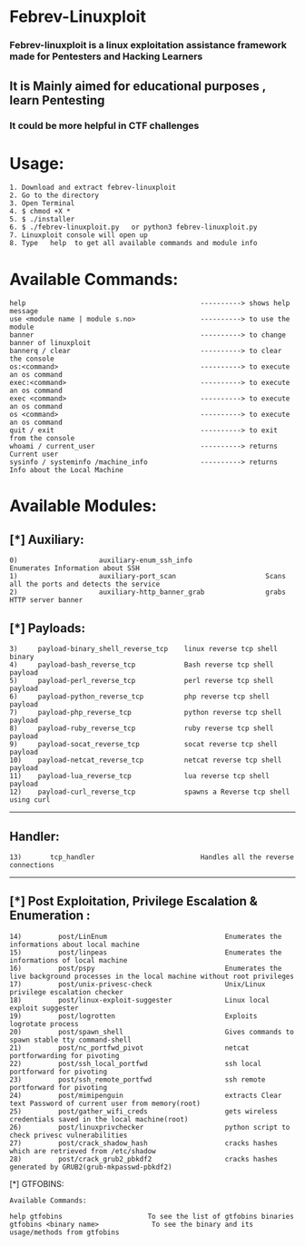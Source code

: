 # Febrev-Linuxploit

### Febrev-linuxploit is a linux exploitation assistance framework made for Pentesters and Hacking Learners
## It is Mainly aimed for educational purposes , learn Pentesting
### It could be more helpful in CTF challenges

# Usage:
    1. Download and extract febrev-linuxploit
    2. Go to the directory
    3. Open Terminal
    4. $ chmod +X *
    5. $ ./installer
    6. $ ./febrev-linuxploit.py   or python3 febrev-linuxploit.py
    7. Linuxploit console will open up
    8. Type   help  to get all available commands and module info
    
# Available Commands:
    help                                           ----------> shows help message
    use <module name | module s.no>                ----------> to use the module
    banner                                         ----------> to change banner of linuxploit
    bannerq / clear                                ----------> to clear the console
    os:<command>                                   ----------> to execute an os command
    exec:<command>                                 ----------> to execute an os command
    exec <command>                                 ----------> to execute an os command
    os <command>                                   ----------> to execute an os command
    quit / exit                                    ----------> to exit from the console
    whoami / current_user                          ----------> returns Current user
    sysinfo / systeminfo /machine_info             ----------> returns Info about the Local Machine
    
# Available Modules:
[*] Auxiliary:
---------------------------------------------------------------------------------------------------------
    0)                    auxiliary-enum_ssh_info                  Enumerates Information about SSH 
    1)                    auxiliary-port_scan                      Scans all the ports and detects the service
    2)                    auxiliary-http_banner_grab               grabs HTTP server banner  


[*] Payloads:
----------------------------------------------------------------------------------------------------------
    3)     payload-binary_shell_reverse_tcp    linux reverse tcp shell binary
    4)     payload-bash_reverse_tcp            Bash reverse tcp shell payload
    5)     payload-perl_reverse_tcp            perl reverse tcp shell payload
    6)     payload-python_reverse_tcp          php reverse tcp shell payload
    7)     payload-php_reverse_tcp             python reverse tcp shell payload
    8)     payload-ruby_reverse_tcp            ruby reverse tcp shell payload
    9)     payload-socat_reverse_tcp           socat reverse tcp shell payload
    10)    payload-netcat_reverse_tcp          netcat reverse tcp shell payload
    11)    payload-lua_reverse_tcp             lua reverse tcp shell payload
    12)    payload-curl_reverse_tcp            spawns a Reverse tcp shell using curl
----------------------------------------------------------------------------------------------------------

Handler:
----------------------------------------------------------------------------------------------------------

    13)       tcp_handler                          Handles all the reverse connections

----------------------------------------------------------------------------------------------------------





[*] Post Exploitation, Privilege Escalation & Enumeration :
----------------------------------------------------------------------------------------------------------

    14)         post/LinEnum                             Enumerates the informations about local machine
    15)         post/linpeas                             Enumerates the informations of local machine
    16)         post/pspy                                Enumerates the live background processes in the local machine without root privileges
    17)         post/unix-privesc-check                  Unix/Linux privilege escalation checker
    18)         post/linux-exploit-suggester             Linux local exploit suggester
    19)         post/logrotten                           Exploits logrotate process
    20)         post/spawn_shell                         Gives commands to spawn stable tty command-shell
    21)         post/nc_portfwd_pivot                    netcat portforwarding for pivoting
    22)         post/ssh_local_portfwd                   ssh local portforward for pivoting
    23)         post/ssh_remote_portfwd                  ssh remote portforward for pivoting 
    24)         post/mimipenguin                         extracts Clear text Password of current user from memory(root)
    25)         post/gather_wifi_creds                   gets wireless credentials saved in the local machine(root)
    26)         post/linuxprivchecker                    python script to check privesc vulnerabilities
    27)         post/crack_shadow_hash                   cracks hashes which are retrieved from /etc/shadow
    28)         post/crack_grub2_pbkdf2                  cracks hashes generated by GRUB2(grub-mkpasswd-pbkdf2)
    
[*] GTFOBINS:

    Available Commands:

    help gtfobins                     To see the list of gtfobins binaries 
    gtfobins <binary name>             To see the binary and its usage/methods from gtfobins
    
    
    
    
    
    
    
    
    
    
    
    
    
    
    
    
    
    
    
    
    
    
    
    
    
    
    
    
    
    
    
    
    
    
    
    
    
    
    

    
    
